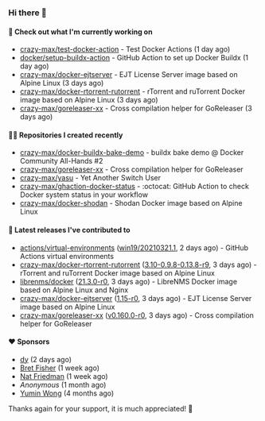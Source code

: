 ### Hi there 👋

#### 👷 Check out what I'm currently working on

- [crazy-max/test-docker-action](https://github.com/crazy-max/test-docker-action) - Test Docker Actions (1 day ago)
- [docker/setup-buildx-action](https://github.com/docker/setup-buildx-action) - GitHub Action to set up Docker Buildx (1 day ago)
- [crazy-max/docker-ejtserver](https://github.com/crazy-max/docker-ejtserver) - EJT License Server image based on Alpine Linux  (3 days ago)
- [crazy-max/docker-rtorrent-rutorrent](https://github.com/crazy-max/docker-rtorrent-rutorrent) - rTorrent and ruTorrent Docker image based on Alpine Linux (3 days ago)
- [crazy-max/goreleaser-xx](https://github.com/crazy-max/goreleaser-xx) - Cross compilation helper for GoReleaser (3 days ago)

#### 👨‍💻 Repositories I created recently

- [crazy-max/docker-buildx-bake-demo](https://github.com/crazy-max/docker-buildx-bake-demo) - buildx bake demo @ Docker Community All-Hands #2
- [crazy-max/goreleaser-xx](https://github.com/crazy-max/goreleaser-xx) - Cross compilation helper for GoReleaser
- [crazy-max/yasu](https://github.com/crazy-max/yasu) - Yet Another Switch User
- [crazy-max/ghaction-docker-status](https://github.com/crazy-max/ghaction-docker-status) - :octocat: GitHub Action to check Docker system status in your workflow
- [crazy-max/docker-shodan](https://github.com/crazy-max/docker-shodan) - Shodan Docker image based on Alpine Linux

#### 🚀 Latest releases I've contributed to

- [actions/virtual-environments](https://github.com/actions/virtual-environments) ([win19/20210321.1](https://github.com/actions/virtual-environments/releases/tag/win19%2F20210321.1), 2 days ago) - GitHub Actions virtual environments
- [crazy-max/docker-rtorrent-rutorrent](https://github.com/crazy-max/docker-rtorrent-rutorrent) ([3.10-0.9.8-0.13.8-r9](https://github.com/crazy-max/docker-rtorrent-rutorrent/releases/tag/3.10-0.9.8-0.13.8-r9), 3 days ago) - rTorrent and ruTorrent Docker image based on Alpine Linux
- [librenms/docker](https://github.com/librenms/docker) ([21.3.0-r0](https://github.com/librenms/docker/releases/tag/21.3.0-r0), 3 days ago) - LibreNMS Docker image based on Alpine Linux and Nginx
- [crazy-max/docker-ejtserver](https://github.com/crazy-max/docker-ejtserver) ([1.15-r0](https://github.com/crazy-max/docker-ejtserver/releases/tag/1.15-r0), 3 days ago) - EJT License Server image based on Alpine Linux 
- [crazy-max/goreleaser-xx](https://github.com/crazy-max/goreleaser-xx) ([v0.160.0-r0](https://github.com/crazy-max/goreleaser-xx/releases/tag/v0.160.0-r0), 3 days ago) - Cross compilation helper for GoReleaser

#### ❤️ Sponsors
- [dy](https://github.com/dyipon) (2 days ago)
- [Bret Fisher](https://github.com/BretFisher) (1 week ago)
- [Nat Friedman](https://github.com/nat) (1 week ago)
- _Anonymous_ (1 month ago)
- [Yumin Wong](https://github.com/itsbagpack) (4 months ago)

Thanks again for your support, it is much appreciated! 🙏
